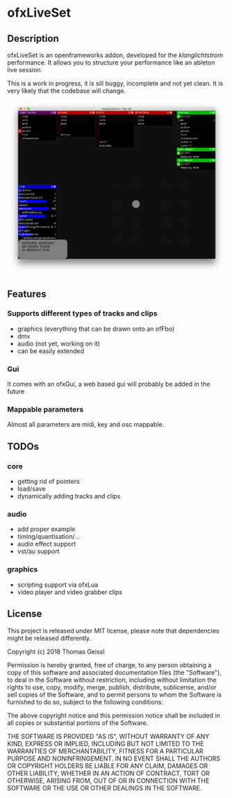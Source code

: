 # ofxLiveSet

## Description
ofxLiveSet is an openframeworks addon, developed for the *klanglichtstrom* performance. It allows you to structure your performance like an ableton live session. 

This is a work in progress, it is sill buggy, incomplete and not yet clean. It is very likely that the codebase will change.

![screenshot](./screenshot.png)


## Features
### Supports different types of tracks and clips
* graphics (everything that can be drawn onto an ofFbo)
* dmx
* audio (not yet, working on it)
* can be easily extended

### Gui
It comes with an ofxGui, a web based gui will probably be added in the future

### Mappable parameters
Almost all parameters are midi, key and osc mappable. 


## TODOs
### core
* getting rid of pointers
* load/save
* dynamically adding tracks and clips
### audio
* add proper example
* timing/quantisation/...
* audio effect support
* vst/au support
### graphics
* scripting support via ofxLua
* video player and video grabber clips


## License
This project is released under MIT license, please note that dependencies might be released differently.

Copyright (c) 2018 Thomas Geissl

Permission is hereby granted, free of charge, to any person obtaining a copy
of this software and associated documentation files (the "Software"), to deal
in the Software without restriction, including without limitation the rights
to use, copy, modify, merge, publish, distribute, sublicense, and/or sell
copies of the Software, and to permit persons to whom the Software is
furnished to do so, subject to the following conditions:

The above copyright notice and this permission notice shall be included in all
copies or substantial portions of the Software.

THE SOFTWARE IS PROVIDED "AS IS", WITHOUT WARRANTY OF ANY KIND, EXPRESS OR
IMPLIED, INCLUDING BUT NOT LIMITED TO THE WARRANTIES OF MERCHANTABILITY,
FITNESS FOR A PARTICULAR PURPOSE AND NONINFRINGEMENT. IN NO EVENT SHALL THE
AUTHORS OR COPYRIGHT HOLDERS BE LIABLE FOR ANY CLAIM, DAMAGES OR OTHER
LIABILITY, WHETHER IN AN ACTION OF CONTRACT, TORT OR OTHERWISE, ARISING FROM,
OUT OF OR IN CONNECTION WITH THE SOFTWARE OR THE USE OR OTHER DEALINGS IN THE
SOFTWARE.
